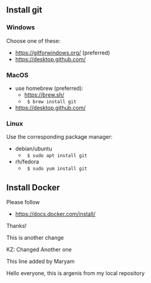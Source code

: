 ## Install git

### Windows

Choose one of these:

- https://gitforwindows.org/ (preferred)
- https://desktop.github.com/ 

### MacOS

- use homebrew (preferred):
    - https://brew.sh/
    - ` $ brew install git`
- https://desktop.github.com/

### Linux

Use the corresponding package manager:

- debian/ubuntu
    - ` $ sudo apt install git`
- rh/fedora
    - ` $ sudo yum install git`

## Install Docker

Please follow

- https://docs.docker.com/install/

Thanks!

This is another change


KZ: Changed
Another one


This line added by Maryam 


Hello everyone, this is argenis from my local repository

